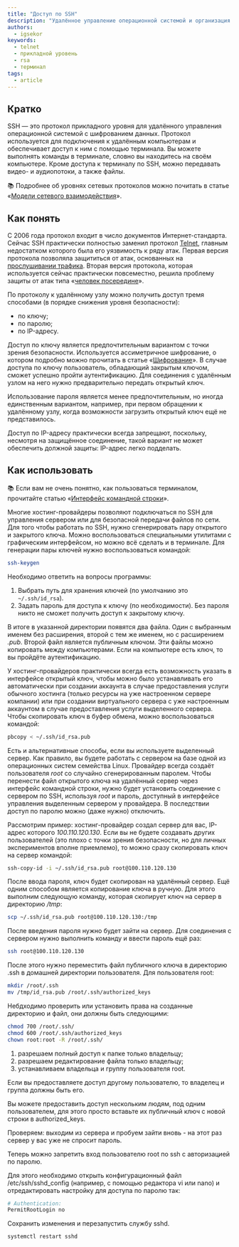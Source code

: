 ```yaml
---
title: "Доступ по SSH"
description: "Удалённое управление операционной системой и организация туннелей для передачи данных"
authors:
  - igsekor
keywords:
  - telnet
  - прикладной уровень
  - rsa
  - терминал
tags:
  - article
---
```


## Кратко

SSH — это протокол прикладного уровня для удалённого управления операционной системой с шифрованием данных. Протокол используется для подключения к удалённым компьютерам и обеспечивает доступ к ним с помощью терминала. Вы можете выполнять команды в терминале, словно вы находитесь на своём компьютере. Кроме доступа к терминалу по SSH, можно передавать видео- и аудиопотоки, а также файлы.

<aside>

📚 Подробнее об уровнях сетевых протоколов можно почитать в статье «[Модели сетевого взаимодействия](/tools/network-models/)».

</aside>

## Как понять

С 2006 года протокол входит в число документов Интернет-стандарта. Сейчас SSH практически полностью заменил протокол [Telnet](https://ru.wikipedia.org/wiki/Telnet), главным недостатком которого была его уязвимость к ряду атак. Первая версия протокола позволяла защититься от атак, основанных на [прослушивании трафика](https://ru.wikipedia.org/wiki/Анализатор_трафика). Вторая версия протокола, которая используется сейчас практически повсеместно, решила проблему защиты от атак типа «[человек посередине](https://ru.wikipedia.org/wiki/Атака_посредника)».

По протоколу к удалённому узлу можно получить доступ тремя способами (в порядке снижения уровня безопасности):

- по ключу;
- по паролю;
- по IP-адресу.

Доступ по ключу является предпочтительным вариантом с точки зрения безопасности. Используется ассиметричное шифрование, о котором подробно можно прочитать в статье «[Шифрование](/tools/encoding/)». В случае доступа по ключу пользователь, обладающий закрытым ключом, сможет успешно пройти аутентификацию. Для соединения с удалённым узлом на него нужно предварительно передать открытый ключ.

Использование пароля является менее предпочтительным, но иногда единственным вариантом, например, при первом обращении к удалённому узлу, когда возможности загрузить открытый ключ ещё не представилось.

Доступ по IP-адресу практически всегда запрещают, поскольку, несмотря на защищённое соединение, такой вариант не может обеспечить должной защиты: IP-адрес легко подделать.

## Как использовать

<aside>

📚 Если вам не очень понятно, как пользоваться терминалом, прочитайте статью «[Интерфейс командной строки](/tools/cli/)».

</aside>

Многие хостинг-провайдеры позволяют подключаться по SSH для управления сервером или для безопасной передачи файлов по сети. Для того чтобы работать по SSH, нужно сгенерировать пару открытого и закрытого ключа. Можно воспользоваться специальными утилитами с графическим интерфейсом, но можно всё сделать и в терминале. Для генерации пары ключей нужно воспользоваться командой:

```bash
ssh-keygen
```

Необходимо ответить на вопросы программы:

1. Выбрать путь для хранения ключей (по умолчанию это `~/.ssh/id_rsa`).
2. Задать пароль для доступа к ключу (по необходимости). Без пароля никто не сможет получить доступ к закрытому ключу.

В итоге в указанной директории появятся два файла. Один с выбранным именем без расширения, второй с тем же именем, но с расширением _.pub_. Второй файл является публичным ключом. Эти файлы можно копировать между компьютерами. Если на компьютере есть ключ, то вы пройдёте аутентификацию.

У хостинг-провайдеров практически всегда есть возможность указать в интерфейсе открытый ключ, чтобы можно было устанавливать его автоматически при создании аккаунта в случае предоставления услуги обычного хостинга (только ресурсы на уже настроенном сервере компании) или при создании виртуального сервера с уже настроенным аккаунтом в случае предоставления услуги выделенного сервера. Чтобы скопировать ключ в буфер обмена, можно воспользоваться командой:

```bash
pbcopy < ~/.ssh/id_rsa.pub
```

Есть и альтернативные способы, если вы используете выделенный сервер. Как правило, вы будете работать с сервером на базе одной из операционных систем семейства Linux. Провайдер всегда создаёт пользователя _root_ со случайно сгенерированным паролем. Чтобы перенести файл открытого ключа на удалённый сервер через интерфейс командной строки, нужно будет установить соединение с сервером по SSH, используя _root_ и пароль, доступный в интерфейсе управления выделенным сервером у провайдера. В последствии доступ по паролю можно (даже нужно) отключить.

Рассмотрим пример: хостинг-провайдер создал сервер для вас, IP-адрес которого _100.110.120.130_.
Если вы не будете создавать других пользователей (это плохо с точки зрения безопасности, но для личных экспериментов вполне приемлемо), то можно сразу скопировать ключ на сервер командой:

```bash
ssh-copy-id -i ~/.ssh/id_rsa.pub root@100.110.120.130
```
После ввода пароля, ключ будет скопирован на удалённый сервер. 
Ещё одним способом является копирование ключа в ручную. Для этого выполним следующую команду, которая скопирует ключ на сервер в директорию _/tmp_:

```bash
scp ~/.ssh/id_rsa.pub root@100.110.120.130:/tmp
```

После введения пароля нужно будет зайти на сервер. Для соединения с сервером нужно выполнить команду и ввести пароль ещё раз:

```bash
ssh root@100.110.120.130
```

После этого нужно переместить файл публичного ключа в директорию .ssh в домашней директории пользователя. Для пользователя root:

```bash
mkdir /root/.ssh
mv /tmp/id_rsa.pub /root/.ssh/authorized_keys
```
Небдходимо проверить или установить права на созданные директорию и файл, они должны быть следующими: 

```bash
chmod 700 /root/.ssh/
chmod 600 /root/.ssh/authorized_keys
chown root:root -R /root/.ssh/
```

1. разрешаем полный доступ к папке только владельцу;
2. разрешаем редактирование файла только владельцу;
3. устанавливаем владельца и группу пользователя root.

Если вы предоставляете доступ другому пользователю, то владелец и группа должны быть его.

Вы можете предоставить доступ нескольким людям, под одним пользователем, для этого просто вставьте их публичный ключ с новой строки в authorized_keys.

Проверяем: выходим из сервера и пробуем зайти вновь - на этот раз сервер у вас уже не спросит пароль.

Теперь можно запретить вход пользователю root по ssh с авторизацией по паролю.

Для этого необходимо открыть конфигурационный файл /etc/ssh/sshd_config (например, с помощью редактора vi или nano) и отредактировать настройку для доступа по паролю так:

```bash
# Authentication:
PermitRootLogin no
```

Сохранить изменения и перезапустить службу sshd.

```bash
systemctl restart sshd
```
